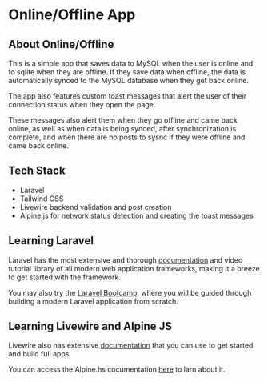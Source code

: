 # Online/Offline App

## About Online/Offline

This is a simple app that saves data to MySQL when the user is online and to sqlite when they are offline. If they save data when offline, the data is automatically synced to the MySQL database when they get back online.

The app also features custom toast messages that alert the user of their connection status when they open the page. 

These messages also alert them when they go offline and came back online, as well as when data is being synced, after synchronization is complete, and when there are no posts to sysnc if they were offline and came back online.

## Tech Stack
- Laravel
- Tailwind CSS
- Livewire backend validation and post creation
- Alpine.js for network status detection and creating the toast messages

## Learning Laravel

Laravel has the most extensive and thorough [documentation](https://laravel.com/docs) and video tutorial library of all modern web application frameworks, making it a breeze to get started with the framework.

You may also try the [Laravel Bootcamp](https://bootcamp.laravel.com), where you will be guided through building a modern Laravel application from scratch.

## Learning Livewire and Alpine JS

Livewire also has extensive [documentation](https://livewire.laravel.com/docs/quickstart) that you can use to get started and build full apps.

You can access the Alpine.hs cocumentation [here](https://alpinejs.dev/start-here) to larn about it.

